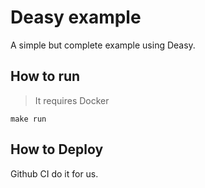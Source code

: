 # Deasy example

A simple but complete example using Deasy.


## How to run

> It requires Docker

```
make run
```


## How to Deploy

Github CI do it for us.
